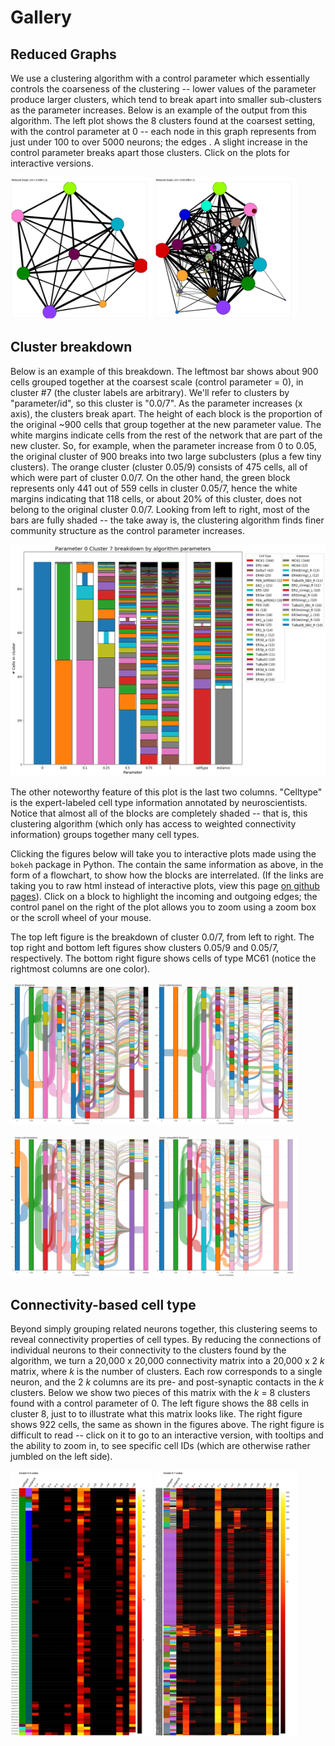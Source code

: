 # Gallery

## Reduced Graphs

We use a clustering algorithm with a control parameter which essentially controls the coarseness of the clustering -- lower values of the parameter produce larger clusters, which tend to break apart into smaller sub-clusters as the parameter increases. Below is an example of the output from this algorithm. The left plot shows the 8 clusters found at the coarsest setting, with the control parameter at 0 -- each node in this graph represents from just under 100 to over 5000 neurons; the edges . A slight increase in the control parameter breaks apart those clusters. Click on the plots for interactive versions.

[<img src="figures/reduced_graph_0.png" width="45%" />](figures/reduced_graph_0.html)
[<img src="figures/reduced_graph_0.05.png" width="45%" />](figures/reduced_graph_0.05.html)

## Cluster breakdown

Below is an example of this breakdown. The leftmost bar shows about 900 cells grouped together at the coarsest scale (control parameter = 0),
in cluster #7 (the cluster labels are arbitrary). We'll refer to clusters by "parameter/id", so this cluster is "0.0/7".
As the parameter increases (x axis), the clusters break apart. The height of each block is the proportion of the original ~900 cells
that group together at the new parameter value.
The white margins indicate cells from the rest of the network that are part of the new cluster. So, for example,
when the parameter increase from 0 to 0.05, the original cluster of 900 breaks into two large subclusters (plus a few tiny clusters).
The orange cluster (cluster 0.05/9) consists of 475 cells, all of which were part of cluster 0.0/7.
On the other hand, the green block represents only 441 out of 559 cells in cluster 0.05/7, hence the white margins indicating that 118 cells, or about 20%
of this cluster, does not belong to the original cluster 0.0/7.
Looking from left to right, most of the bars are fully shaded -- the take away is, the clustering algorithm finds finer community structure as the control parameter increases.

<center>
  <img src="figures/cluster_0_7_breakdown.png" />
</center>

The other noteworthy feature of this plot is the last two columns. "Celltype" is the expert-labeled cell type information annotated by neuroscientists.
Notice that almost all of the blocks are completely shaded -- that is, this clustering algorithm (which only has access to weighted connectivity information)
groups together many cell types.

Clicking the figures below will take you to interactive plots made using the `bokeh` package in Python.
The contain the same information as above, in the form of a flowchart, to show how the blocks are interrelated.
(If the links are taking you to raw html instead of interactive plots, view this page [on github pages](https://josiclab.github.io/flybrain-clustering/gallery.html)). Click on a block to highlight the incoming and outgoing edges; the control panel on the right of the plot
allows you to zoom using a zoom box or the scroll wheel of your mouse.

The top left figure is the breakdown of cluster 0.0/7, from left to right.
The top right and bottom left figures show clusters 0.05/9 and 0.05/7, respectively.
The bottom right figure shows cells of type MC61 (notice the rightmost columns are one color).

[<img src="figures/cluster_0_7_flowchart.png" width="45%" />](figures/cluster_0_7_breakdown.html)
[<img src="figures/cluster_0.05_9_flowchart.png" width="45%" />](figures/cluster_0.05_9_breakdown.html)

[<img src="figures/cluster_0.05_7_flowchart.png" width="45%" />](figures/cluster_0.05_7_breakdown.html)
[<img src="figures/cluster_celltype_MC61_flowchart.png" width="45%" />](figures/cluster_celltype_MC61_breakdown.html)

## Connectivity-based cell type

Beyond simply grouping related neurons together, this clustering seems to reveal connectivity properties of cell types. By reducing the connections of individual neurons to their connectivity to the clusters found by the algorithm, we turn a 20,000 x 20,000 connectivity matrix into a 20,000 x 2 _k_ matrix, where _k_ is the number of clusters. Each row corresponds to a single neuron, and the 2 _k_ columns are its pre- and post-synaptic contacts in the _k_ clusters. Below we show two pieces of this matrix with the _k_ = 8 clusters found with a control parameter of 0. The left figure shows the 88 cells in cluster 8, just to to illustrate what this matrix looks like. The right figure shows 922 cells, the same as shown in the figures above. The right figure is difficult to read -- click on it to go to an interactive version, with tooltips and the ability to zoom in, to see specific cell IDs (which are otherwise rather jumbled on the left side).

[<img src="figures/cluster_0_8_count_codes.png" width="45%" />](figures/cluster_0_8_count_codes.html)
[<img src="figures/cluster_0_7_count_codes.png" width="45%" />](figures/cluster_0_7_count_codes.html)

